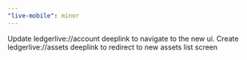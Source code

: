 ```yaml
---
"live-mobile": minor
---
```


Update ledgerlive://account deeplink to navigate to the new ui. Create ledgerlive://assets deeplink to redirect to new assets list screen
